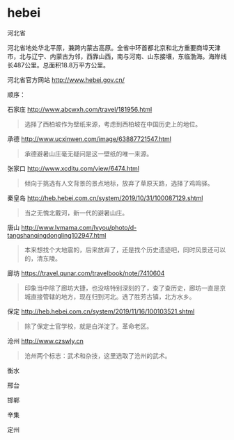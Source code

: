 # hebei

河北省

河北省地处华北平原，兼跨内蒙古高原。全省中环首都北京和北方重要商埠天津市，北与辽宁、内蒙古为邻，西靠山西，南与河南、山东接壤，东临渤海。海岸线长487公里。总面积18.8万平方公里。

河北省官方网站 http://www.hebei.gov.cn/

顺序：

石家庄 http://www.abcwxh.com/travel/181956.html

> 选择了西柏坡作为壁纸来源，考虑到西柏坡在中国历史上的地位。

承德 http://www.ucxinwen.com/image/63887721547.html

> 承德避暑山庄毫无疑问是这一壁纸的唯一来源。

张家口 http://www.xcditu.com/view/6474.html

> 倾向于挑选有人文背景的景点地标，放弃了草原天路，选择了鸡鸣驿。

秦皇岛 http://heb.hebei.com.cn/system/2019/10/31/100087129.shtml

> 当之无愧北戴河，新一代的避暑山庄。

唐山 http://www.lvmama.com/lvyou/photo/d-tangshanqingdongling102947.html

> 本来想找个大地震的，后来放弃了，还是找个历史遗迹吧，同时风景还可以的，清东陵。

廊坊 https://travel.qunar.com/travelbook/note/7410604

> 印象当中除了廊坊大捷，也没啥特别深刻的了，查了查历史，廊坊一直是京城直接管辖的地方，现在归到河北。选了胜芳古镇，北方水乡。

保定 http://heb.hebei.com.cn/system/2019/11/16/100103521.shtml

> 除了保定士官学校，就是白洋淀了。革命老区。

沧州 http://www.czswly.cn

> 沧州两个标志：武术和杂技，这里选取了沧州的武术。

衡水

邢台

邯郸

辛集

定州